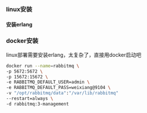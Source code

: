 ### linux安装

#### 安装erlang







### docker安装

linux部署需要安装erlang，太复杂了，直接用docker启动吧

```sh
docker run --name=rabbitmq \
-p 5672:5672 \
-p 15672:15672 \
-e RABBITMQ_DEFAULT_USER=admin \
-e RABBITMQ_DEFAULT_PASS=weixiang@9104 \
-v "/opt/rabbitmq/data":"/var/lib/rabbitmq"
--restart=always \
-d rabbitmq:3-management
```

